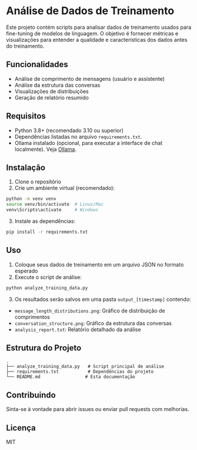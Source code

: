 # Análise de Dados de Treinamento

Este projeto contém scripts para analisar dados de treinamento usados para fine-tuning de modelos de linguagem. O objetivo é fornecer métricas e visualizações para entender a qualidade e características dos dados antes do treinamento.

## Funcionalidades

- Análise de comprimento de mensagens (usuário e assistente)
- Análise da estrutura das conversas
- Visualizações de distribuições
- Geração de relatório resumido

## Requisitos

*   Python 3.8+ (recomendado 3.10 ou superior)
*   Dependências listadas no arquivo `requirements.txt`.
*   Ollama instalado (opcional, para executar a interface de chat localmente). Veja [Ollama](https://ollama.com/).

## Instalação

1. Clone o repositório
2. Crie um ambiente virtual (recomendado):
```bash
python -m venv venv
source venv/bin/activate  # Linux/Mac
venv\Scripts\activate     # Windows
```

3. Instale as dependências:
```bash
pip install -r requirements.txt
```

## Uso

1. Coloque seus dados de treinamento em um arquivo JSON no formato esperado
2. Execute o script de análise:
```bash
python analyze_training_data.py
```

3. Os resultados serão salvos em uma pasta `output_[timestamp]` contendo:
- `message_length_distributions.png`: Gráfico de distribuição de comprimentos
- `conversation_structure.png`: Gráfico da estrutura das conversas
- `analysis_report.txt`: Relatório detalhado da análise

## Estrutura do Projeto

```
.
├── analyze_training_data.py   # Script principal de análise
├── requirements.txt           # Dependências do projeto
└── README.md                 # Esta documentação
```

## Contribuindo

Sinta-se à vontade para abrir issues ou enviar pull requests com melhorias.

## Licença

MIT 